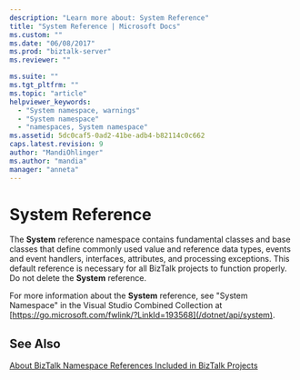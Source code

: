 ```yaml
---
description: "Learn more about: System Reference"
title: "System Reference | Microsoft Docs"
ms.custom: ""
ms.date: "06/08/2017"
ms.prod: "biztalk-server"
ms.reviewer: ""

ms.suite: ""
ms.tgt_pltfrm: ""
ms.topic: "article"
helpviewer_keywords:
  - "System namespace, warnings"
  - "System namespace"
  - "namespaces, System namespace"
ms.assetid: 5dc0caf5-0ad2-41be-adb4-b82114c0c662
caps.latest.revision: 9
author: "MandiOhlinger"
ms.author: "mandia"
manager: "anneta"
---
```

# System Reference
The **System** reference namespace contains fundamental classes and base classes that define commonly used value and reference data types, events and event handlers, interfaces, attributes, and processing exceptions. This default reference is necessary for all BizTalk projects to function properly. Do not delete the **System** reference.

 For more information about the **System** reference, see "System Namespace" in the Visual Studio Combined Collection at [https://go.microsoft.com/fwlink/?LinkId=193568](/dotnet/api/system).

## See Also
 [About BizTalk Namespace References Included in BizTalk Projects](../core/about-biztalk-namespace-references-included-in-biztalk-projects.md)